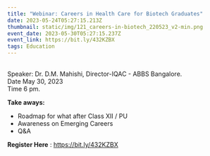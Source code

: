 ```yaml
---
title: "Webinar: Careers in Health Care for Biotech Graduates"
date: 2023-05-24T05:27:15.213Z
thumbnail: static/img/121_careers-in-biotech_220523_v2-min.png
event_date: 2023-05-30T05:27:15.237Z
event_link: https://bit.ly/432KZBX
tags: Education
---
```

<!--StartFragment-->

\
Speaker: Dr. D.M. Mahishi, Director-IQAC - ABBS Bangalore.\
Date May 30, 2023\
Time 6 pm.

**Take aways:** 

* Roadmap for what after Class XII / PU
* Awareness on Emerging Careers
* Q&A

**Register Here** : <https://bit.ly/432KZBX>

<!--EndFragment-->